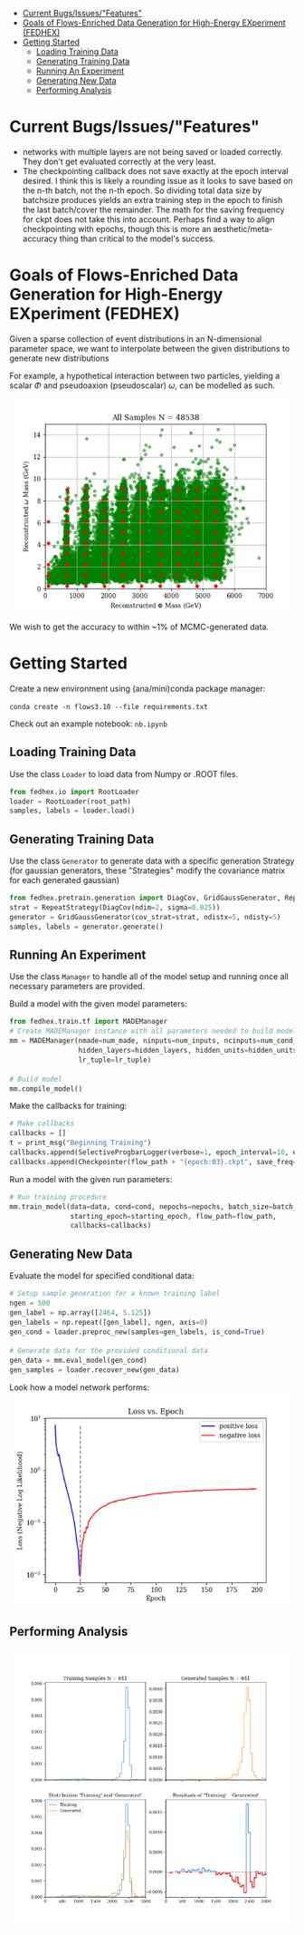 <!--flows README-->
- [Current Bugs/Issues/"Features"](#current-bugsissuesfeatures)
- [Goals of Flows-Enriched Data Generation for High-Energy EXperiment (FEDHEX)](#goals-of-flows-enriched-data-generation-for-high-energy-experiment-fedhex)
- [Getting Started](#getting-started)
  - [Loading Training Data](#loading-training-data)
  - [Generating Training Data](#generating-training-data)
  - [Running An Experiment](#running-an-experiment)
  - [Generating New Data](#generating-new-data)
  - [Performing Analysis](#performing-analysis)

# Current Bugs/Issues/"Features"
 - networks with multiple layers are not being saved or loaded correctly. They don't get evaluated correctly at the very least.
 - The checkpointing callback does not save exactly at the epoch interval desired. I think this is likely a rounding issue as it looks to save based on the n-th batch, not the n-th epoch. So dividing total data size by batchsize produces yields an extra training step in the epoch to finish the last batch/cover the remainder. The math for the saving frequency for ckpt does not take this into account. Perhaps find a way to align checkpointing with epochs, though this is more an aesthetic/meta-accuracy thing than critical to the model's success.

# Goals of Flows-Enriched Data Generation for High-Energy EXperiment (FEDHEX) 

Given a sparse collection of event distributions in an N-dimensional parameter space, we want to interpolate between the given distributions to generate new distributions

For example, a hypothetical interaction between two particles, yielding a scalar $\Phi$ and pseudoaxion (pseudoscalar) $\omega$, can be modelled as such.

![Sparse grid of distributions between which our framework can estimate an intermediate distribution by interpolating the features of nearby distributions.](readme_imgs/plotroot.png "10x10 Sparse Grid of Reconstructed Particle Masses")

We wish to get the accuracy to within ~1% of MCMC-generated data.

# Getting Started

Create a new environment using (ana/mini)conda package manager:

```conda create -n flows3.10 --file requirements.txt```

Check out an example notebook: ``nb.ipynb``

## Loading Training Data

Use the class ``Loader`` to load data from Numpy or .ROOT files.
```py
from fedhex.io import RootLoader
loader = RootLoader(root_path)
samples, labels = loader.load()
```

## Generating Training Data

Use the class ``Generator`` to generate data with a specific generation Strategy (for gaussian generators, these "Strategies" modify the covariance matrix for each generated gaussian)
``` py
from fedhex.pretrain.generation import DiagCov, GridGaussGenerator, RepeatStrategy
strat = RepeatStrategy(DiagCov(ndim=2, sigma=0.025))
generator = GridGaussGenerator(cov_strat=strat, ndistx=5, ndisty=5)
samples, labels = generator.generate()
```


## Running An Experiment
Use the class ``Manager`` to handle all of the model setup and running once all necessary parameters are provided.

Build a model with the given model parameters:
``` py
from fedhex.train.tf import MADEManager
# Create MADEManager instance with all parameters needed to build model
mm = MADEManager(nmade=num_made, ninputs=num_inputs, ncinputs=num_cond_inputs,
                 hidden_layers=hidden_layers, hidden_units=hidden_units,
                 lr_tuple=lr_tuple)

# Build model
mm.compile_model()
```

Make the callbacks for training:
``` py
# Make callbacks
callbacks = []
t = print_msg("Beginning Training")
callbacks.append(SelectiveProgbarLogger(verbose=1, epoch_interval=10, epoch_end=nepochs, tstart=t))
callbacks.append(Checkpointer(flow_path + "{epoch:03}.ckpt", save_freq=50 * nepochs))
```

Run a model with the given run parameters:

``` py
# Run training procedure
mm.train_model(data=data, cond=cond, nepochs=nepochs, batch_size=batch_size,
               starting_epoch=starting_epoch, flow_path=flow_path,
               callbacks=callbacks)
```

## Generating New Data

Evaluate the model for specified conditional data:
``` py
# Setup sample generation for a known training label
ngen = 500
gen_label = np.array([2464, 5.125])
gen_labels = np.repeat([gen_label], ngen, axis=0)
gen_cond = loader.preproc_new(samples=gen_labels, is_cond=True)

# Generate data for the provided conditional data
gen_data = mm.eval_model(gen_cond)
gen_samples = loader.recover_new(gen_data)
```

Look how a model network performs:
![The training loss of the flow as it trains. Plotted is the loss on the y-axis in log-scale against the epoch at which it was recorded on the x-axis. When the losss becomes negative, its absolute value is plotted.](readme_imgs/loss.png "The training losses of a flow with 10 bijections, 1 layer and 128 parameters per bijection.")


## Performing Analysis


![Analysis of training and generated data for the same label. Four plots are shown: the top row showing each distribution individually, the bottom row showing them on the same plot with the same scale and their binned residuals.](readme_imgs/res.png "Comparison between training and generated data on label (Phi=2464, Omega=5.125)")